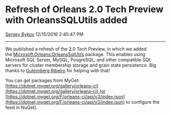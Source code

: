 Refresh of Orleans 2.0 Tech Preview with OrleansSQLUtils added
==============================================================

[Sergey Bykov](https://github.com/sergeybykov) 12/15/2016 2:45:47 PM

* * * * *

We published a refresh of the 2.0 Tech Preview, in which we added the [Microsoft.Orleans.OrleansSqlUtils](https://dotnet.myget.org/feed/orleans-prerelease/package/nuget/Microsoft.Orleans.OrleansSqlUtils) package. This enables using Microsoft SQL Server, MySQL, PosgreSQL, and other compatible SQL servers for cluster membership storage and grain state persistence. Big thanks to [Gutemberg Ribeiro](https://github.com/galvesribeiro) for helping with that!

You can get packages from MyGet: [https://dotnet.myget.org/gallery/orleans-ci](https://dotnet.myget.org/gallery/orleans-ci) (or [https://dotnet.myget.org/F/orleans-ci/api/v3/index.json](https://dotnet.myget.org/F/orleans-ci/api/v3/index.json) to configure the feed in NuGet).
